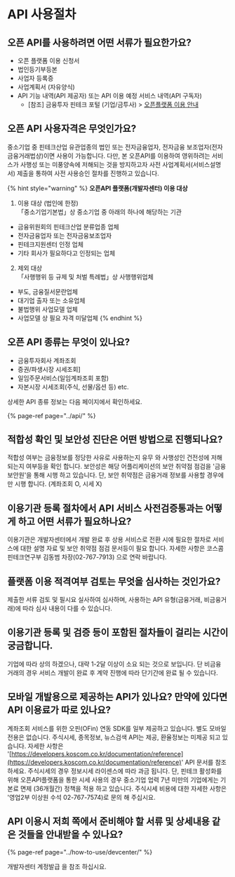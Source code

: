 # API 사용절차

## 오픈 API를 사용하려면 어떤 서류가 필요한가요?

* 오픈 플랫폼 이용 신청서
* 법인등기부등본
* 사업자 등록증
* 사업계획서 \(자유양식\)
* API 기능 내역\(API 제공자\) 또는 API 이용 예정 서비스 내역\(API 구독자\)
  * \[참조\] 금융투자 핀테크 포털 \(기업/금투사\) &gt; [오픈플랫폼 이용 안내](http://biz.koscom.co.kr/cmm/intro/introOppfUse.do)​

## 오픈 API 사용자격은 무엇인가요?

 중소기업 중 핀테크산업 유관업종의 법인 또는 전자금융업자, 전자금융 보조업자\(전자금융거래법상\)이면 사용이 가능합니다. 다만, 본 오픈API를 이용하여 영위하려는 서비스가 사행성 또는 미풍양속에 저해되는 것을 방지하고자 사전 사업계획서\(서비스설명서\) 제출을 통하여 사전 사용승인 절차를 진행하고 있습니다.

{% hint style="warning" %}
**오픈API 플랫폼\(개발자센터\)  이용 대상**   
  
1. 이용 대상   \(법인에 한정\)  
「중소기업기본법」상 중소기업 중 아래의 하나에 해당하는 기관   
-   금융위원회의 핀테크산업 분류업종 업체   
-   전자금융업자 또는 전자금융보조업자   
-   핀테크지원센터 인정 업체   
-   기타 회사가 필요하다고 인정되는 업체   
  
2. 제외 대상   
「사행행위 등 규제 및 처벌 특례법」상 사행행위업체   
-   부도, 금융질서문란업체   
-   대기업 출자 또는 소유업체   
-   불법행위 사업모델 업체   
-   사업모델 상 필요 자격 미달업체 
{% endhint %}

## 오픈 API 종류는 무엇이 있나요?

* 금융투자회사 계좌조회
* 증권/파생시장 시세조회\]
* 일임주문서비스\(일임계좌조회 포함\)
* 자본시장 시세조회\(주식, 선물/옵션 등\) etc.

상세한 API 종류 정보는 다음 페이지에서 확인하세요.

{% page-ref page="../api/" %}

## 적합성 확인 및 보안성 진단은 어떤 방법으로 진행되나요?

적합성 여부는 금융정보를 정당한 사유로 사용하는지 유무 와 사행성인 건전성에 저해 되는지 여부등을 확인 합니다. 보안성은 해당 어플리케이션의 보안 취약점 점검을 '금융보안원'을 통해 시행 하고 있습니다. 단, 보안 취약점은 금융거래 정보를 사용할 경우에만 시행 합니다. \(계좌조회 O, 시세 X\)

## 이용기관 등록 절차에서 API 서비스 사전검증통과는 어떻게 하고 어떤 서류가 필요하나요?

이용기관은 개발자센터에서 개발 완료 후 상용 서비스로 전환 시에 필요한 절차로 서비스에 대한 설명 자료 및 보안 취약점 점검 문서등이 필요 합니다. 자세한 사항은 코스콤 핀테크연구부 김동범 차장\(02-767-7913\) 으로 연락 바랍니다.

## 플랫폼 이용 적격여부 검토는 무엇을 심사하는 것인가요?

제출한 서류 검토 및 필시요 실사하여 심사하며, 사용하는 API 유형\(금융거래, 비금융거래\)에 따라 심사 내용이 다를 수 있습니다.

## 이용기관 등록 및 검증 등이 포함된 절차들이 걸리는 시간이 궁금합니다.

기업에 따라 상의 하겠으나, 대략 1-2달 이상이 소요 되는 것으로 보입니다. 단 비금융 거래의 경우 서비스 개발이 완료 후 계약 진행에 따라 단기간에 완료 될 수 있습니다.

## **모바일 개발용으로 제공하는 API가 있나요? 만약에 있다면 API 이용료가 따로 있나요?** <a id="api-2"></a>

계좌조회 서비스를 위한 오핀\(OFin\) 연동 SDK를 일부 제공하고 있습니다. 별도 모바일 전용은 없습니다. 주식시세, 종목정보, 뉴스검색 API는 제공, 환율정보는 미제공 되고 있습니다. 자세한 사항은 '[https://developers.koscom.co.kr/documentation/reference](https://developers.koscom.co.kr/documentation/reference)' API 문서를 참조하세요. 주식시세의 경우 정보시세 라이센스에 따라 과금 됩니다. 단, 핀테크 활성화를 위해 오픈API플랫폼을 통한 시세 사용의 경우 중소기업 업력 7년 미만의 기업에게는 기본료 면제 \(36개월간\) 정책을 적용 하고 있습니다. 주식시세 비용에 대한 자세한 사항은 '영업2부 이상원 수석 02-767-7574\)로 문의 해 주십시요.

## **API 이용시 저희 쪽에서 준비해야 할 서류 및 상세내용 같은 것들을 안내받을 수 있나요?** <a id="api-3"></a>

{% page-ref page="../how-to-use/devcenter/" %}

개발자센터 계정발급 을 참조 하십시요.

